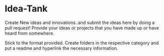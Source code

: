 # Idea-Tank
Create New ideas and innovations..and submit the ideas here by doing a pull request! 
Provide your ideas or projects that you have made up or have heard from somewhere.


Stick to the format provided. Create folders in the respective category and put a readme and hyperlink the necessary information.
